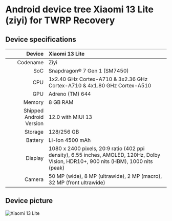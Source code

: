 # Android device tree Xiaomi 13 Lite (ziyi) for TWRP Recovery

## Device specifications

Device   | Xiaomi 13 Lite
-------:|:-------------------------
Codename| Ziyi
SoC     | Snapdragon® 7 Gen 1 (SM7450)
CPU     | 1x2.40 GHz Cortex-A710 & 3x2.36 GHz Cortex-A710 & 4x1.80 GHz Cortex-A510
GPU     | Adreno (TM) 644
Memory  | 8 GB RAM
Shipped Android Version | 12.0 with MIUI 13
Storage | 128/256 GB
Battery | Li-Ion 4500 mAh
Display | 1080 x 2400 pixels, 20:9 ratio (402 ppi density), 6.55 inches, AMOLED, 120Hz, Dolby Vision, HDR10+, 900 nits (HBM), 1000 nits (peak)
Camera  | 50 MP (wide), 8 MP (ultrawide), 2 MP (macro), 32 MP (front ultrawide)

## Device picture

![Xiaomi 13 Lite](https://i02.appmifile.com/658_operator_sg/18/01/2023/4891b9639a364a9f189e26862a2e9464.png?f=webp)
